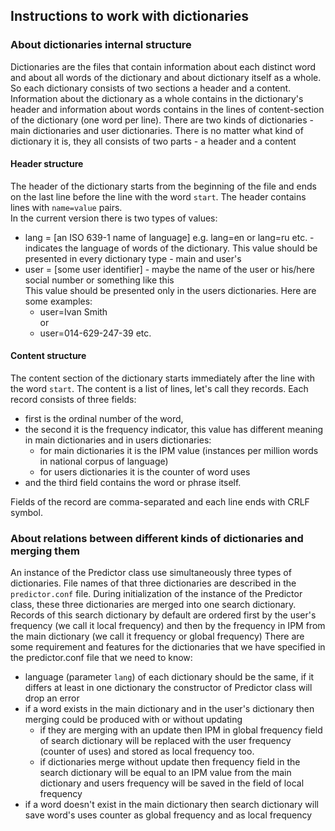 ## Instructions to work with dictionaries
### About dictionaries internal structure
Dictionaries are the files that contain information about each distinct word and about all words of the dictionary and about dictionary itself as a whole. 
So each dictionary consists of two sections a header and a content.
Information about the dictionary as a whole contains in the dictionary's header and information about words contains in the lines of content-section of the dictionary (one word per line).
There are two kinds of dictionaries - main dictionaries and user dictionaries.
There is no matter what kind of dictionary it is, they all consists of two parts - a header and a content
#### Header structure
The header of the dictionary starts from the beginning of the file and ends on the last line before the line with the word `start`.
The header contains lines with `name=value` pairs.
<br> In the current version there is two types of values:
- lang = [an ISO 639-1 name of language] e.g. lang=en or lang=ru etc. - indicates the language of words of the dictionary.
This value should be presented in every dictionary type - main and user's
- user = [some user identifier] - maybe the name of the user or his/here social number or something like this<br>
This value should be presented only in the users dictionaries.
  Here are some examples:
  - user=Ivan Smith <br>
  or 
  - user=014-629-247-39 etc.
#### Content structure
The content section of the dictionary starts immediately after the line with the word `start`. 
The content is a list of lines, let's call they records. 
Each record consists of three fields: 
- first is the ordinal number of the word, 
- the second it is the frequency indicator, this value has different meaning in main dictionaries and in users dictionaries:
  - for main dictionaries it is the IPM value (instances per million words in national corpus of language)
  - for users dictionaries it is the counter of word uses
- and the third field contains the word or phrase itself. 

Fields of the record are comma-separated and each line ends with CRLF symbol.

### About relations between different kinds of dictionaries and merging them
An instance of the Predictor class use simultaneously three types of dictionaries. File names of that three dictionaries are described in the `predictor.conf` file.
During initialization of the instance of the Predictor class, these three dictionaries are merged into one search dictionary.
Records of this search dictionary by default are ordered first by the user's frequency (we call it local frequency) and then by the frequency in IPM from the main dictionary (we call it frequency or global frequency)
There are some requirement and features for the dictionaries that we have specified in the predictor.conf file that we need to know:
- language (parameter `lang`) of each dictionary should be the same, if it differs at least in one dictionary the constructor of Predictor class will drop an error
- if a word exists in the main dictionary and in the user's dictionary then merging could be produced with or without updating
  - if they are merging with an update then IPM in global frequency field of search dictionary will be replaced with the user frequency (counter of uses) and stored as local frequency too.
  - if dictionaries merge without update then frequency field in the search dictionary will be equal to an IPM value from the main dictionary and users frequency will be saved in the field of local frequency
- if a word doesn't exist in the main dictionary then search dictionary will save word's uses counter as global frequency and as local frequency

